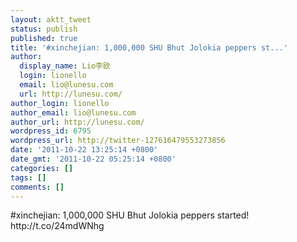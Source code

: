 ```yaml
---
layout: aktt_tweet
status: publish
published: true
title: '#xinchejian: 1,000,000 SHU Bhut Jolokia peppers st...'
author:
  display_name: Lio李欧
  login: lionello
  email: lio@lunesu.com
  url: http://lunesu.com/
author_login: lionello
author_email: lio@lunesu.com
author_url: http://lunesu.com/
wordpress_id: 6795
wordpress_url: http://twitter-127616479553273856
date: '2011-10-22 13:25:14 +0800'
date_gmt: '2011-10-22 05:25:14 +0800'
categories: []
tags: []
comments: []
---
```

<p>#xinchejian: 1,000,000 SHU Bhut Jolokia peppers started! http://t.co/24mdWNhg</p>
